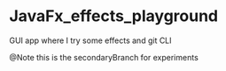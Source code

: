 # JavaFx_effects_playground
GUI app where I try some effects and git CLI

@Note
this is the secondaryBranch for experiments

